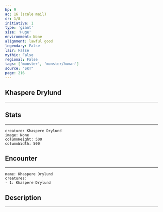 ```yaml
---
hp: 9
ac: 16 (scale mail)
cr: 1/8
initiative: 1
type: 'giant'    
size: 'Huge'
environment: None
alignment: lawful good
legendary: False
lair: False
mythic: False
regional: False
tags: ['monster', 'monster/human']
source: "SKT"
page: 216
---
```


## Khaspere Drylund
---



## Stats
---

```statblock
creature: Khaspere Drylund
image: None
columnHeight: 500
columnWidth: 500
```

## Encounter
---

```encounter-table
name: Khaspere Drylund
creatures:
- 1: Khaspere Drylund
```

## Description
---




